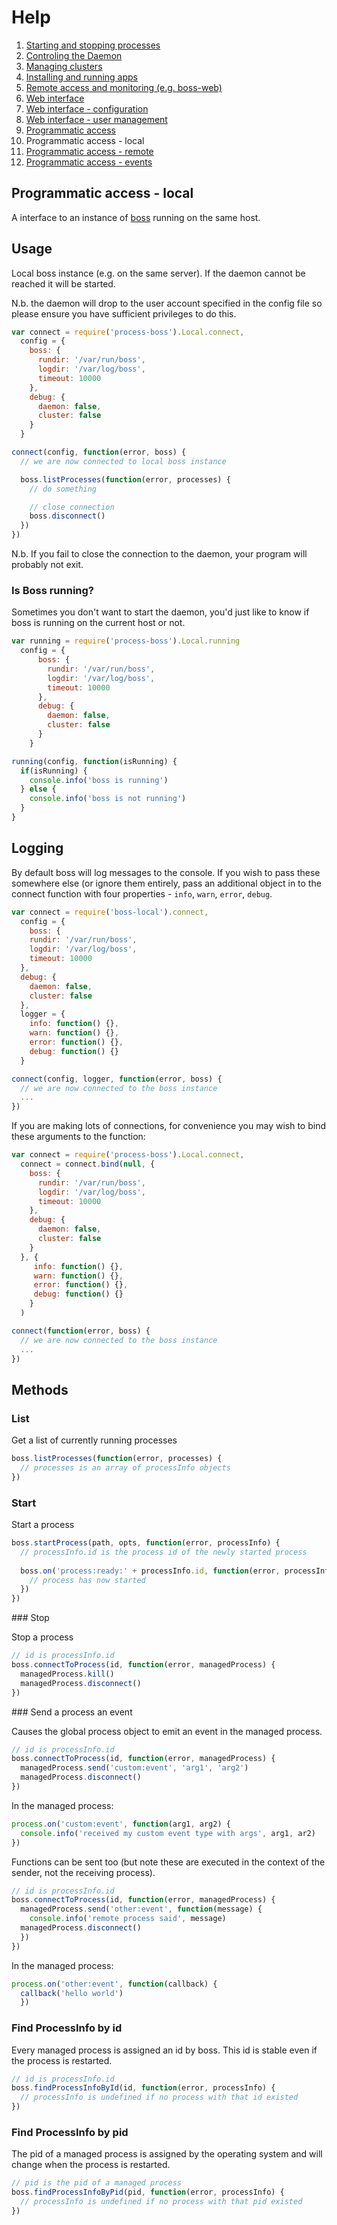 # Help

1. [Starting and stopping processes](processes.md)
1. [Controling the Daemon](daemon.md)
1. [Managing clusters](clusters.md)
1. [Installing and running apps](apps.md)
1. [Remote access and monitoring (e.g. boss-web)](remote.md)
1. [Web interface](web.md)
1. [Web interface - configuration](web-config.md)
1. [Web interface - user management](web-uesrs.md)
1. [Programmatic access](programmatic-access.md)
1. Programmatic access - local
1. [Programmatic access - remote](programmatic-access-remote.md)
1. [Programmatic access - events](programmatic-access-events.md)

## Programmatic access - local

A interface to an instance of [boss](http://github.com/tableflip/boss) running on the same host.

## Usage

Local boss instance (e.g. on the same server). If the daemon cannot be reached it will be started.

N.b. the daemon will drop to the user account specified in the config file so please ensure you have sufficient privileges to do this.

```javascript
var connect = require('process-boss').Local.connect,
  config = {
    boss: {
      rundir: '/var/run/boss',
      logdir: '/var/log/boss',
      timeout: 10000
    },
    debug: {
      daemon: false,
      cluster: false
    }
  }

connect(config, function(error, boss) {
  // we are now connected to local boss instance

  boss.listProcesses(function(error, processes) {
    // do something

    // close connection
    boss.disconnect()
  })
})
```
N.b. If you fail to close the connection to the daemon, your program will probably not exit.

### Is Boss running?

Sometimes you don't want to start the daemon, you'd just like to know if boss is running on the current host or not.

```javascript
var running = require('process-boss').Local.running
  config = {
      boss: {
        rundir: '/var/run/boss',
        logdir: '/var/log/boss',
        timeout: 10000
      },
      debug: {
        daemon: false,
        cluster: false
      }
    }

running(config, function(isRunning) {
  if(isRunning) {
    console.info('boss is running')
  } else {
    console.info('boss is not running')
  }
}
```

## Logging

By default boss will log messages to the console.  If you wish to pass these somewhere else (or ignore them entirely, pass an additional object in to the connect function with four properties - `info`, `warn`, `error`, `debug`.

```javascript
var connect = require('boss-local').connect,
  config = {
    boss: {
    rundir: '/var/run/boss',
    logdir: '/var/log/boss',
    timeout: 10000
  },
  debug: {
    daemon: false,
    cluster: false
  },
  logger = {
    info: function() {},
    warn: function() {},
    error: function() {},
    debug: function() {}
  }

connect(config, logger, function(error, boss) {
  // we are now connected to the boss instance
  ...
})
```

If you are making lots of connections, for convenience you may wish to bind these arguments to the function:

```javascript
var connect = require('process-boss').Local.connect,
  connect = connect.bind(null, {
    boss: {
      rundir: '/var/run/boss',
      logdir: '/var/log/boss',
      timeout: 10000
    },
    debug: {
      daemon: false,
      cluster: false
    }
  }, {
     info: function() {},
     warn: function() {},
     error: function() {},
     debug: function() {}
    }
  )

connect(function(error, boss) {
  // we are now connected to the boss instance
  ...
})

```

## Methods


### List

Get a list of currently running processes

```javascript
boss.listProcesses(function(error, processes) {
  // processes is an array of processInfo objects
})
```

### Start

Start a process

```javascript
boss.startProcess(path, opts, function(error, processInfo) {
  // processInfo.id is the process id of the newly started process
  
  boss.on('process:ready:' + processInfo.id, function(error, processInfo) {
    // process has now started
  })
})
```

### Stop

Stop a process

```javascript
// id is processInfo.id
boss.connectToProcess(id, function(error, managedProcess) {
  managedProcess.kill()
  managedProcess.disconnect()
})
```

### Send a process an event

Causes the global process object to emit an event in the managed process.

```javascript
// id is processInfo.id
boss.connectToProcess(id, function(error, managedProcess) {
  managedProcess.send('custom:event', 'arg1', 'arg2')
  managedProcess.disconnect()
})
```

In the managed process:

```javascript
process.on('custom:event', function(arg1, arg2) {
  console.info('received my custom event type with args', arg1, ar2)
})
```

Functions can be sent too (but note these are executed in the context of the sender, not the receiving process).

```javascript
// id is processInfo.id
boss.connectToProcess(id, function(error, managedProcess) {
  managedProcess.send('other:event', function(message) {
    console.info('remote process said', message)
  managedProcess.disconnect()
  })
})
```

In the managed process:

```javascript
process.on('other:event', function(callback) {
  callback('hello world')
  })
```

### Find ProcessInfo by id

Every managed process is assigned an id by boss.  This id is stable even if the process is restarted.

```javascript
// id is processInfo.id
boss.findProcessInfoById(id, function(error, processInfo) {
  // processInfo is undefined if no process with that id existed
})
```

### Find ProcessInfo by pid

The pid of a managed process is assigned by the operating system and will change when the process is restarted.

```javascript
// pid is the pid of a managed process
boss.findProcessInfoByPid(pid, function(error, processInfo) {
  // processInfo is undefined if no process with that pid existed
})
```
